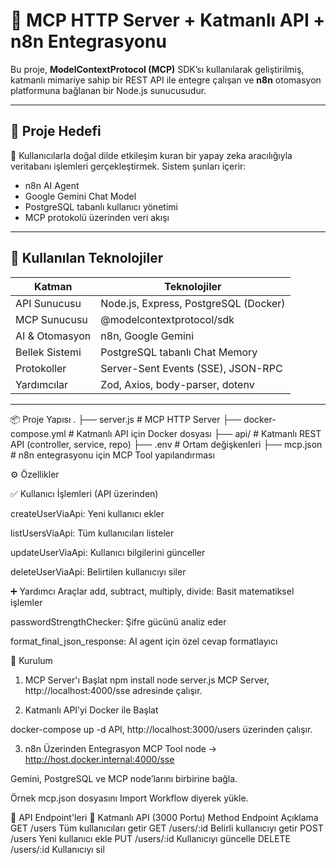 # 🚀 MCP HTTP Server + Katmanlı API + n8n Entegrasyonu

Bu proje, **ModelContextProtocol (MCP)** SDK’sı kullanılarak geliştirilmiş, katmanlı mimariye sahip bir REST API ile entegre çalışan ve **n8n** otomasyon platformuna bağlanan bir Node.js sunucusudur.

---

## 📌 Proje Hedefi

💬 Kullanıcılarla doğal dilde etkileşim kuran bir yapay zeka aracılığıyla veritabanı işlemleri gerçekleştirmek. Sistem şunları içerir:

- n8n AI Agent
- Google Gemini Chat Model
- PostgreSQL tabanlı kullanıcı yönetimi
- MCP protokolü üzerinden veri akışı

---

## 🧱 Kullanılan Teknolojiler

| Katman             | Teknolojiler                                  |
|--------------------|-----------------------------------------------|
| API Sunucusu       | Node.js, Express, PostgreSQL (Docker)         |
| MCP Sunucusu       | @modelcontextprotocol/sdk                     |
| AI & Otomasyon     | n8n, Google Gemini                            |
| Bellek Sistemi     | PostgreSQL tabanlı Chat Memory                |
| Protokoller        | Server-Sent Events (SSE), JSON-RPC            |
| Yardımcılar        | Zod, Axios, body-parser, dotenv               |

---


📦 Proje Yapısı
.
├── server.js                 # MCP HTTP Server
├── docker-compose.yml       # Katmanlı API için Docker dosyası
├── api/                     # Katmanlı REST API (controller, service, repo)
├── .env                     # Ortam değişkenleri
├── mcp.json                 # n8n entegrasyonu için MCP Tool yapılandırması



⚙️ Özellikler

✅ Kullanıcı İşlemleri (API üzerinden)

createUserViaApi: Yeni kullanıcı ekler

listUsersViaApi: Tüm kullanıcıları listeler

updateUserViaApi: Kullanıcı bilgilerini günceller

deleteUserViaApi: Belirtilen kullanıcıyı siler

➕ Yardımcı Araçlar
add, subtract, multiply, divide: Basit matematiksel işlemler

passwordStrengthChecker: Şifre gücünü analiz eder

format_final_json_response: AI agent için özel cevap formatlayıcı

🧪 Kurulum
1. MCP Server'ı Başlat
npm install
node server.js
MCP Server, http://localhost:4000/sse adresinde çalışır.

2. Katmanlı API’yi Docker ile Başlat

docker-compose up -d
API, http://localhost:3000/users üzerinden çalışır.

3. n8n Üzerinden Entegrasyon
MCP Tool node → http://host.docker.internal:4000/sse

Gemini, PostgreSQL ve MCP node’larını birbirine bağla.

Örnek mcp.json dosyasını Import Workflow diyerek yükle.

📮 API Endpoint'leri
🔹 Katmanlı API (3000 Portu)
Method	Endpoint	Açıklama
GET	/users	Tüm kullanıcıları getir
GET	/users/:id	Belirli kullanıcıyı getir
POST	/users	Yeni kullanıcı ekle
PUT	/users/:id	Kullanıcıyı güncelle
DELETE	/users/:id	Kullanıcıyı sil
